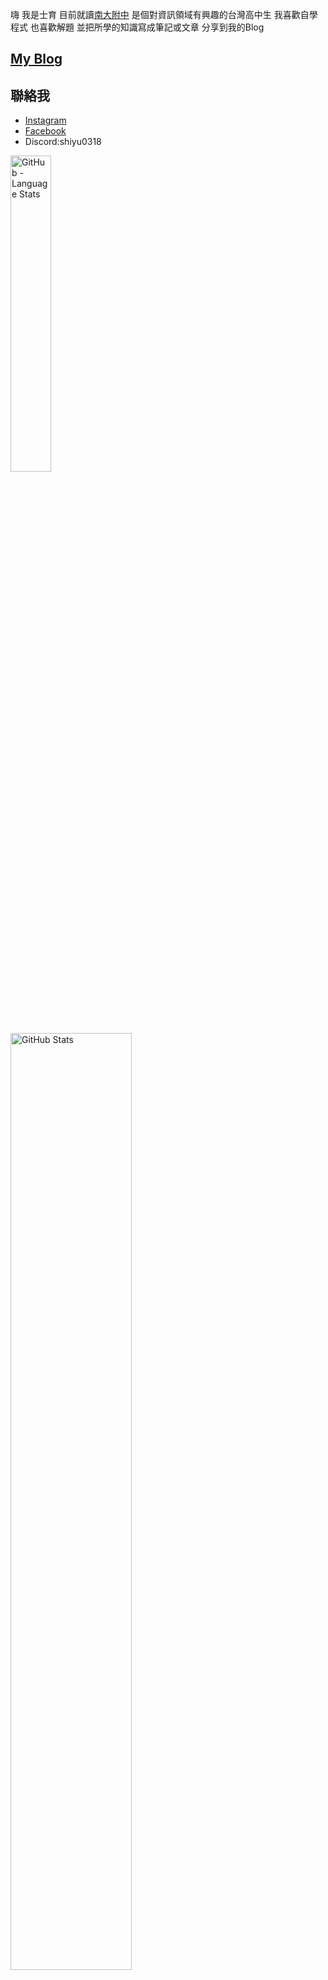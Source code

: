 嗨 我是士育 目前就讀[南大附中](https://www.tntcsh.tn.edu.tw) 是個對資訊領域有興趣的台灣高中生
我喜歡自學程式 也喜歡解題 並把所學的知識寫成筆記或文章 分享到我的Blog

## [My Blog](https://shiyu0318.github.io/)


## 聯絡我

- [Instagram](https://www.instagram.com/sy._318/)
- [Facebook](https://www.facebook.com/profile.php?id=100016086581218)
- Discord:shiyu0318

<p>
    <img width="36%" src="https://github-readme-stats.vercel.app/api/top-langs/?username=SHIYU0318&bg_color=90,DAFFEF,FCFFFD" alt="GitHub - Language Stats">
    &nbsp;&nbsp;
    <img width="62%" src="https://github-readme-stats.vercel.app/api?username=SHIYU0318&count_private=true&show_icons=true&bg_color=90,DAFFEF,FCFFFD" alt="GitHub Stats">
</p>
